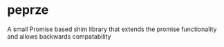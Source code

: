 # peprze
A small Promise based shim library that extends the promise functionality and allows backwards compatability
